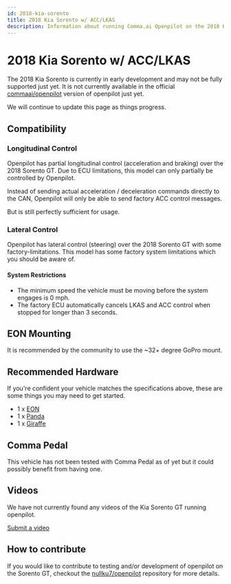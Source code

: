 ```yaml
---
id: 2018-kia-sorento
title: 2018 Kia Sorento w/ ACC/LKAS
description: Information about running Comma.ai Openpilot on the 2018 Kia Sorento w/ ACC/LKAS
---
```

# 2018 Kia Sorento w/ ACC/LKAS

The 2018 Kia Sorento is currently in early development and may not be fully supported just yet.
It is not currently available in the official [commaai/openpilot](https://github.com/commaai/openpilot) version of openpilot just yet.

We will continue to update this page as things progress.

## Compatibility

### Longitudinal Control

Openpilot has partial longitudinal control (acceleration and braking) over the 2018 Sorento GT.
Due to ECU limitations, this model can only partially be controlled by Openpilot.

Instead of sending actual acceleration / deceleration commands directly to the CAN, Openpilot will only be able to send factory ACC control messages. 

But is still perfectly sufficient for usage.

### Lateral Control

Openpilot has lateral control (steering) over the 2018 Sorento GT with some factory-limitations.
This model has some factory system limitations which you should be aware of.

#### System Restrictions

* The minimum speed the vehicle must be moving before the system engages is 0 mph.
* The factory ECU automatically cancels LKAS and ACC control when stopped for longer than 3 seconds.

## EON Mounting

It is recommended by the community to use the ~32+ degree GoPro mount.

## Recommended Hardware

If you're confident your vehicle matches the specifications above, these are some things you may need to get started.

* 1 x [EON](/hardware/eon/)
* 1 x [Panda](/hardware/panda/)
* 1 x [Giraffe](/hardware/giraffe/)

## Comma Pedal

This vehicle has not been tested with Comma Pedal as of yet but it could possibly benefit from having one.


## Videos

We have not currently found any videos of the Kia Sorento GT running openpilot.

[Submit a video](/documentation/submit-a-video.html)

## How to contribute

If you would like to contribute to testing and/or development of openpilot on the Sorento GT, checkout the [nullku7/openpilot](https://github.com/nullku7/openpilot) repository for more details.
